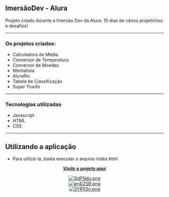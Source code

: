 ## ImersãoDev - Alura<br/>
Projeto criado durante a Imersão Dev da Alura: 10 dias de vários projetinhos e desafios! </br>

---
### Os projetos criados:</br>
  - Calculadora de Média
  - Conversor de Temperatura
  - Conversor de Moedas
  - Mentalista
  - Aluraflix
  - Tabela de Classificação
  - Super Trunfo

---
### Tecnologias utilizadas

- Javascript
- HTML
- CSS

---
## Utilizando a aplicação
- Para utilizá-la, basta executar o arquivo index.html

<div align="center">
   
[***Visite o projeto aqui***](https://imersaodev-alura.vercel.app/)<br />


[![3idFNdu.png](https://i.imgur.com/3idFNdu.png)](https://imgur.com/3idFNdu) <br />
[![wr4jZSB.png](https://i.imgur.com/wr4jZSB.png)](https://imgur.com/wr4jZSB) <br />
[![3YR1I3n.png](https://i.imgur.com/3YR1I3n.png)](https://imgur.com/3YR1I3n)
</div>



